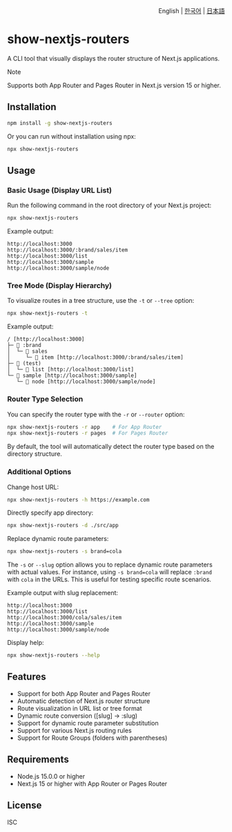 <p align="right">English | <a href="./README.ko.md">한국어</a> | <a href="./README.ja.md">日本語</a></p>

# show-nextjs-routers

A CLI tool that visually displays the router structure of Next.js applications.

> [!Note]
> Supports both App Router and Pages Router in Next.js version 15 or higher.

## Installation

```bash
npm install -g show-nextjs-routers
```

Or you can run without installation using npx:

```bash
npx show-nextjs-routers
```

## Usage

### Basic Usage (Display URL List)

Run the following command in the root directory of your Next.js project:

```bash
npx show-nextjs-routers
```

Example output:
```
http://localhost:3000
http://localhost:3000/:brand/sales/item
http://localhost:3000/list
http://localhost:3000/sample
http://localhost:3000/sample/node
```

### Tree Mode (Display Hierarchy)

To visualize routes in a tree structure, use the `-t` or `--tree` option:

```bash
npx show-nextjs-routers -t
```

Example output:
```
/ [http://localhost:3000]
├─ 📁 :brand
│  └─ 📁 sales
│     └─ 📁 item [http://localhost:3000/:brand/sales/item]
├─ 📁 (test)
│  └─ 📁 list [http://localhost:3000/list]
└─ 📁 sample [http://localhost:3000/sample]
   └─ 📁 node [http://localhost:3000/sample/node]
```

### Router Type Selection

You can specify the router type with the `-r` or `--router` option:

```bash
npx show-nextjs-routers -r app    # For App Router
npx show-nextjs-routers -r pages  # For Pages Router
```

By default, the tool will automatically detect the router type based on the directory structure.

### Additional Options

Change host URL:
```bash
npx show-nextjs-routers -h https://example.com
```

Directly specify app directory:
```bash
npx show-nextjs-routers -d ./src/app
```

Replace dynamic route parameters:
```bash
npx show-nextjs-routers -s brand=cola
```
The `-s` or `--slug` option allows you to replace dynamic route parameters with actual values. For instance, using `-s brand=cola` will replace `:brand` with `cola` in the URLs. This is useful for testing specific route scenarios.

Example output with slug replacement:
```
http://localhost:3000
http://localhost:3000/list
http://localhost:3000/cola/sales/item
http://localhost:3000/sample
http://localhost:3000/sample/node
```

Display help:
```bash
npx show-nextjs-routers --help
```

## Features

- Support for both App Router and Pages Router
- Automatic detection of Next.js router structure
- Route visualization in URL list or tree format
- Dynamic route conversion ([slug] → :slug)
- Support for dynamic route parameter substitution
- Support for various Next.js routing rules
- Support for Route Groups (folders with parentheses)

## Requirements

- Node.js 15.0.0 or higher
- Next.js 15 or higher with App Router or Pages Router

## License

ISC